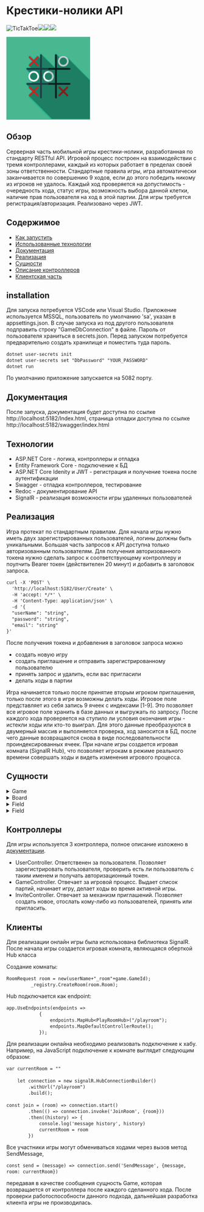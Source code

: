 # Крестики-нолики API
![TicTakToe](https://img.shields.io/static/v1?label=.NET&message=7.0&color=brightgreen)![](https://img.shields.io/static/v1?label=ASP.NETCore&message=7.0&color=brightgreen)![](https://img.shields.io/static/v1?label=EntityFramewrokCore&message=7.0&color=brightgreen)![](https://img.shields.io/static/v1?label=SignalR&message=Core&color=critical)

![](https://github.com/vasjen/SCGame/blob/master/wwwroot/logo.png?raw=true)
## Обзор

Серверная часть мобильной игры крестики-нолики, разработанная по стандарту RESTful API. Игровой процесс построен на взаимодействии с тремя контроллерами, каждый из которых работает в пределах своей зоны ответственности.
Стандартные правила игры, игра автоматически заканчивается по совершению 9 ходов, если до этого победить никому из игроков не удалось. Каждый ход проверяется на допустимость - очередность хода, статус игры, возможность выбора данной клетки, наличие прав пользователя на ход в этой партии.
Для игры требуется регистрация/авторизация. Реализовано через JWT.
## Содержимое
- [Как запустить](#Установка)
- [Использованные технологии](#Технологии)
- [Документация](#Документация)
- [Реализация](#Реализация)
- [Сущности](#Сущности)
- [Описание контроллеров](#Контроллеры)
- [Клиентская часть](#Клиенты)


## installation
Для запуска потребуется VSCode или Visual Studio. Приложение используется MSSQL, пользователь по умолчанию 'sa', указан в appsettings.json. В случае запуска из под другого пользователя подправить строку "GameDbConnection" в файле.
Пароль от пользователя храниться в secrets.json. Перед запуском потребуется предварительно создать хранилище и поместить туда пароль.
```
dotnet user-secrets init
dotnet user-secrets set "DbPassword" "YOUR_PASSWORD"
dotnet run
```
По умолчанию приложение запускается на 5082 порту. 
## Документация
После запуска, документация будет доступна по ссылке http://localhost:5182/Index.html, страница отладки доступна по ссылке http://localhost:5182/swagger/index.html


## Технологии
* ASP.NET Core - логика, контроллеры и отладка
* Entity Framework Core - подключение к БД
* ASP.NET Core Idenity и JWT - регистрация и получение токена после аутентификации
* Swagger - отладка контроллеров, тестирование
* Redoc -  документирование API
* SignalR - реализация возможности игры удаленных пользователей

## Реализация

Игра протекат по стандартным правилам. Для начала игры нужно иметь двух зарегистрированных пользователей, логины должны быть уникальными. Большая часть запросов к API доступна только авторизованным пользователям.
Для получения авторизованного токена нужно сделать запрос к соответствующему контроллеру и поулчить Bearer токен (действителен 20 минут) и добавить в заголовок запроса.
```
curl -X 'POST' \
  'http://localhost:5182/User/Create' \
  -H 'accept: */*' \
  -H 'Content-Type: application/json' \
  -d '{
  "userName": "string",
  "password": "string",
  "email": "string"
}'
```
После получения токена и добавления в заголовок запроса можно
- создать новую игру
- создать приглашение и отправить зарегистрированному пользователю
- принять запрос и удалить, если вас пригласили
- делать ходы в партии

Игра начинается только после принятие вторым игроком приглашения, только после этого в игре возможны делать ходы. Игровое поле представляет из себя запись 9 ячеек с индексами [1-9]. Это позволяет все игровое поле хранить в базе данных и выгружать по запросу. 
После каждого хода проверяется на ступило ли условия окончания игры - истекли ходы или кто-то выиграл. Для этого данные преобразуются в двумерный массив и выполняется проверка, ход заносится в БД, после чего данные возвращаются снова в виде последовательности проиндексированных ячеек.
При начале игры создается игровая комната (SignalR Hub), что позволяет игрокам в режиме реального времени совершать ходы и видеть изменения игрового процесса.

## Сущности
<details>
Основная сущность - игра. Содержит в себе информаци о участниках, очередность и количество ходов, игровое поле (доска).
  <summary>Game</summary>


```
"Game": {
        "type": "object",
        "properties": {
          "gameId": {
            "type": "integer",
            "format": "int32"
          },
          "status": {
            "$ref": "#/components/schemas/GameStatus"
          },
          "queue": {
            "type": "boolean",
            "nullable": true
          },
          "firstPlayerName": {
            "type": "string",
            "nullable": true
          },
          "firstPlayerId": {
            "type": "string",
            "nullable": true
          },
          "winner": {
            "type": "string",
            "nullable": true
          },
          "secondPlayerName": {
            "type": "string",
            "nullable": true
          },
          "secondPlayerId": {
            "type": "string",
            "nullable": true
          },
          "moves": {
            "type": "integer",
            "format": "int32"
          },
          "boardId": {
            "type": "integer",
            "format": "int32"
          },
          "board": {
            "$ref": "#/components/schemas/Board"
          },
          "createTime": {
            "type": "string",
            "format": "date-time"
          }
        },
        "additionalProperties": false
      }
````
  </details>
  
  <details>
  Игровое поле (доска). 9 клеток пронумерованных по порядку. В случае хода первого игрока выбранному полю присваивается значение 1, в случае второго - 2.
  <summary>Board</summary>
  
  ```
   "Board": {
        "type": "object",
        "properties": {
          "boardId": {
            "type": "integer",
            "format": "int32"
          },
          "fieldId": {
            "type": "integer",
            "format": "int32"
          },
          "fields": {
            "type": "array",
            "items": {
              "$ref": "#/components/schemas/Field"
            },
            "nullable": true
          }
  }
  ``` 
 </details>
 
 <details>
  Игровая клетка (ячейка).
  <summary>Field</summary>
  
  ```
   "Field": {
        "type": "object",
        "properties": {
          "fieldId": {
            "type": "integer",
            "format": "int32"
          },
          "fieldIndex": {
            "type": "integer",
            "format": "int32"
          },
          "fieldValue": {
            "type": "integer",
            "format": "int32",
            "nullable": true
          }
        },
        "additionalProperties": false
      }
  ``` 
 </details>
 
 <details>
  Приглашение. Содержит информаци о игре, на которую пригласили, а также информацию о приглашенном. В случае принятия в сущность игра вносистя информация и принявшем приглашение как о втором игроке, создается игровка комната и игра начиается, в случае отказа - приглашение удаляется
  <summary>Field</summary>
  
  ```
  "Invite": {
        "type": "object",
        "properties": {
          "inviteId": {
            "type": "integer",
            "format": "int32"
          },
          "gameId": {
            "type": "integer",
            "format": "int32"
          },
          "firstPlayer": {
            "type": "string",
            "nullable": true
          },
          "secondPlayer": {
            "type": "string",
            "nullable": true
          },
          "game": {
            "$ref": "#/components/schemas/Game"
          }
        },
        "additionalProperties": false
      }
  ``` 
 </details>
 
## Контроллеры
Для игры используется 3 контроллера, полное описание изложено в [документации](#Документация).
* UserController. Ответственен за пользователя. Позволяет зарегистрировать пользователя, проверить есть ли пользователь с таким именем и получать авторизационный токен.
* GameController. Отвечает за игровой процесс. Выдает список партий, начинает игру, делает ходы во время активной игры.
* InviteController. Отвечает за механизм приглашений. Позволяет создать новое, отослать кому-либо из пользователей, принять или пригласить.

## Клиенты
Для реализации онлайн игры была использована библиотека SignalR. После начала игры создается игровая комната, являющаяся оберткой Hub класса

Создание комнаты:
```
RoomRequest room = new(userName+"_room"+game.GameId);
         _registry.CreateRoom(room.Room);
```
Hub подключается как endpoint:
```
app.UseEndpoints(endpoints =>
            {
                endpoints.MapHub<PlayRoomHub>("/playroom");
                endpoints.MapDefaultControllerRoute();
            });
```
Для реализации онлайна необходимо реализовать подключение к хабу.
Например, на JavaScript подключение к комнате выглядит следующим образом:
```
var currentRoom = ""

    let connection = new signalR.HubConnectionBuilder()
        .withUrl("/playroom")
        .build();
        
const join = (room) => connection.start()
        .then(() => connection.invoke('JoinRoom', {room}))
        .then((history) => {
            console.log('message history', history)
            currentRoom = room
        })
```
Все участники игры могут обмениваться ходами через вызов метод SendMessage,
```
const send = (message) => connection.send('SendMessage', {message, room: currentRoom})
```
передавая в качестве сообщения сущность Game, которая возвращается от контроллера после каждого сделанного хода.
После проверки работоспособности данного подхода, дальнейшая разработка клиента игры не производилась.








